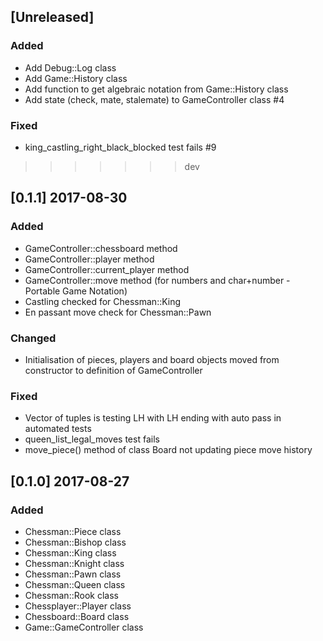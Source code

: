 ## [Unreleased]

### Added

- Add Debug::Log class
- Add Game::History class
- Add function to get algebraic notation from Game::History class
- Add state (check, mate, stalemate) to GameController class #4

### Fixed

- king_castling_right_black_blocked test fails #9
>>>>>>> dev

## [0.1.1] 2017-08-30

### Added

- GameController::chessboard method
- GameController::player method
- GameController::current_player method
- GameController::move method (for numbers and char+number - Portable Game Notation)
- Castling checked for Chessman::King
- En passant move check for Chessman::Pawn

### Changed

- Initialisation of pieces, players and board objects moved from constructor to definition of GameController

### Fixed

- Vector of tuples is testing LH with LH ending with auto pass in automated tests
- queen_list_legal_moves test fails
- move_piece() method of class Board not updating piece move history

## [0.1.0] 2017-08-27

### Added

- Chessman::Piece class
- Chessman::Bishop class
- Chessman::King class
- Chessman::Knight class
- Chessman::Pawn class
- Chessman::Queen class
- Chessman::Rook class
- Chessplayer::Player class
- Chessboard::Board class
- Game::GameController class

